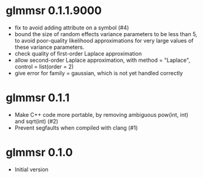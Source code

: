 # glmmsr 0.1.1.9000
* fix to avoid adding attribute on a symbol (#4)
* bound the size of random effects variance parameters to be less than
  5, to avoid poor-quality likelihood approximations for very large 
  values of these variance parameters.
* check quality of first-order Laplace approximation
* allow second-order Laplace approximation, with method = "Laplace", 
  control = list(order = 2)
* give error for family = gaussian, which is not yet handled correctly

# glmmsr 0.1.1
* Make C++ code more portable, by removing ambiguous pow(int, int) 
  and sqrt(int) (#2)
* Prevent segfaults when compiled with clang (#1)

# glmmsr 0.1.0
* Initial version
